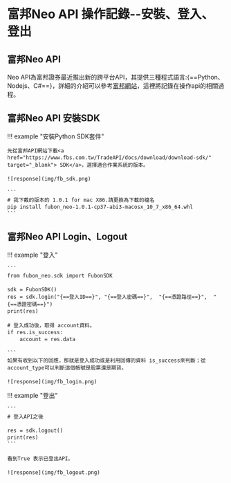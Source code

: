 # 富邦Neo API 操作記錄--安裝、登入、登出


## 富邦Neo API

Neo API為富邦證券最近推出新的跨平台API，其提供三種程式語言:{==Python、Nodejs、C#==}，詳細的介紹可以參考<a href="https://www.fbs.com.tw/TradeAPI/" target="_blank">富邦網站</a>，這裡將記錄在操作api的相關過程。

## 富邦Neo API 安裝SDK

!!! example "安裝Python SDK套件"

    先從富邦API網站下載<a href="https://www.fbs.com.tw/TradeAPI/docs/download/download-sdk/" target="_blank"> SDK</a>，選擇適合作業系統的版本。

    ![response](img/fb_sdk.png)

    ```
    # 我下戴的版本的 1.0.1 for mac X86.請更換為下載的檔名
    pip install fubon_neo-1.0.1-cp37-abi3-macosx_10_7_x86_64.whl
    ```
    

## 富邦Neo API Login、Logout

!!! example "登入"

    ```
    from fubon_neo.sdk import FubonSDK

    sdk = FubonSDK()
    res = sdk.login("{==登入ID==}", "{==登入密碼==}",  "{==憑證路徑==}",  "{==憑證密碼==}")
    print(res)

    # 登入成功後，取得 account資料。
    if res.is_success:
        account = res.data

    ```
    如果有收到以下的回應，那就是登入成功或是利用回傳的資料 is_success來判斷；從account_type可以判斷這個帳號是股票還是期貨。

    ![response](img/fb_login.png)


!!! example "登出"

    ```
    # 登入API之後

    res = sdk.logout()
    print(res)
    ```

    看到True 表示已登出API。

    ![response](img/fb_logout.png)

